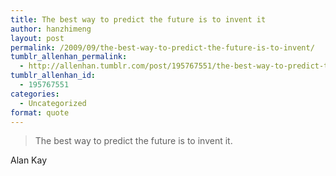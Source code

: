 ```yaml
---
title: The best way to predict the future is to invent it
author: hanzhimeng
layout: post
permalink: /2009/09/the-best-way-to-predict-the-future-is-to-invent/
tumblr_allenhan_permalink:
  - http://allenhan.tumblr.com/post/195767551/the-best-way-to-predict-the-future-is-to-invent
tumblr_allenhan_id:
  - 195767551
categories:
  - Uncategorized
format: quote
---
```

> The best way to predict the future is to invent it.

<div class="attribution">
  Alan Kay
</div>
